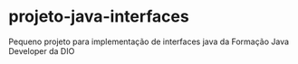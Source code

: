 # projeto-java-interfaces
Pequeno projeto para implementação de interfaces java da Formação Java Developer da DIO
